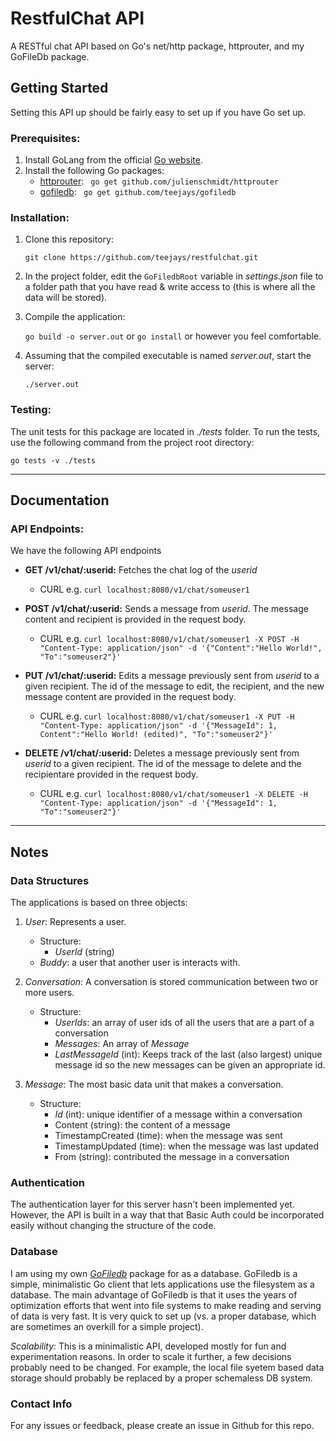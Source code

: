 # RestfulChat API

A RESTful chat API based on Go's net/http package, httprouter, and my GoFileDb package.

## Getting Started
Setting this API up should be fairly easy to set up if you have Go set up. 
### Prerequisites:
1) Install GoLang from the official [Go website](https://golang.org/).
2) Install the following Go packages:
	* [httprouter](https://github.com/julienschmidt/httprouter): ``` go get github.com/julienschmidt/httprouter```
	* [gofiledb](https://github.com/teejays/gofiledb): ``` go get github.com/teejays/gofiledb```
    
    

### Installation:
1) Clone this repository: 

	```git clone https://github.com/teejays/restfulchat.git```
    
2) In the project folder, edit the ```GoFiledbRoot``` variable in _settings.json_ file to a folder path that you have read & write access to (this is where all the data will be stored).

3) Compile the application: 

	```go build -o server.out``` or ```go install``` or however you feel comfortable.
4) Assuming that the compiled executable is named _server.out_, start the server:
	
    ```./server.out```  

### Testing:

The unit tests for this package are located in _./tests_ folder. To run the tests, use the following command from the project root directory:

```go tests -v ./tests```

---

## Documentation
### API Endpoints:

We have the following API endpoints
* **GET /v1/chat/:userid:** Fetches the chat log of the _userid_	 	
	* CURL e.g. ```curl localhost:8080/v1/chat/someuser1```


* **POST /v1/chat/:userid:** Sends a message from _userid_. The message content and recipient is provided in the request body. 
	* CURL e.g. ```curl localhost:8080/v1/chat/someuser1 -X POST -H "Content-Type: application/json" -d '{"Content":"Hello World!", "To":"someuser2"}'```


* **PUT /v1/chat/:userid:** Edits a message previously sent from _userid_ to a given recipient. The id of the message to edit, the recipient, and the new message content are provided in the request body. 
	* CURL e.g. ```curl localhost:8080/v1/chat/someuser1 -X PUT -H "Content-Type: application/json" -d '{"MessageId": 1, Content":"Hello World! (edited)", "To":"someuser2"}'```

* **DELETE /v1/chat/:userid:** Deletes a message previously sent from _userid_ to a given recipient. The id of the message to delete and the recipientare provided in the request body. 
	* CURL e.g. ```curl localhost:8080/v1/chat/someuser1 -X DELETE -H "Content-Type: application/json" -d '{"MessageId": 1, "To":"someuser2"}'```



---
## Notes
### Data Structures
The applications is based on three objects:
1) _User_: Represents a user.
    * Structure:
    	* _UserId_ (string)
    * _Buddy_: a user that another user is interacts with.


2) _Conversation_: A conversation is stored communication between two or more users.
	* Structure: 
		* _UserIds_: an array of user ids of all the users that are a part of a conversation
		* _Messages_: An array of _Message_
		* _LastMessageId_ (int): Keeps track of the last (also largest) unique message id so the new messages can be given an appropriate id.


3) _Message_: The most basic data unit that makes a conversation.
	* Structure:
		* _Id_ (int): unique identifier of a message within a conversation
		* Content (string): the content of a message
		* TimestampCreated (time): when the message was sent
		* TimestampUpdated (time): when the message was last updated
		* From (string): contributed the message in a conversation

### Authentication
The authentication layer for this server hasn't been implemented yet. However, the API is built in a way that that Basic Auth could be incorporated easily without changing the structure of the code.

### Database
I am using my own [_GoFiledb_](https://github.com/teejays/gofiledb) package for as a database. GoFiledb is a simple, minimalistic Go client that lets applications use the filesystem as a database. The main advantage of GoFiledb is that it uses the years of optimization efforts that went into file systems to make reading and serving of data is very fast. It is very quick to set up (vs. a proper database, which are sometimes an overkill for a simple project). 

_Scalability:_
This is a minimalistic API, developed mostly for fun and experimentation reasons. In order to scale it further, a few decisions probably need to be changed. For example, the local file syetem based data storage should probably be replaced by a proper schemaless DB system.

### Contact Info
For any issues or feedback, please create an issue in Github for this repo.
